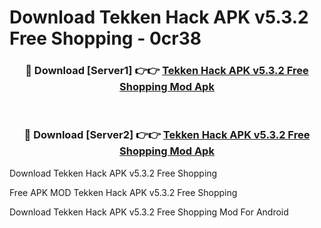 # Download Tekken Hack APK v5.3.2 Free Shopping - 0cr38



<div align="center">
<h3>🔴 Download [Server1] 👉👉 <a href="https://momento.my/?title=Tekken_Hack_APK_v5.3.2_Free_Shopping">Tekken Hack APK v5.3.2 Free Shopping Mod Apk</a></h3><br>

<h3>🔴 Download [Server2] 👉👉 <a href="https://momento.my/?title=Tekken_Hack_APK_v5.3.2_Free_Shopping">Tekken Hack APK v5.3.2 Free Shopping Mod Apk</a></h3>
</div>



Download Tekken Hack APK v5.3.2 Free Shopping 

Free APK MOD Tekken Hack APK v5.3.2 Free Shopping 

Download Tekken Hack APK v5.3.2 Free Shopping Mod For Android
